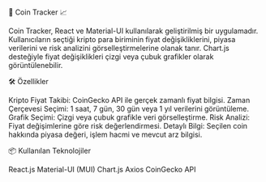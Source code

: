 🚀 Coin Tracker 📈

Coin Tracker, React ve Material-UI kullanılarak geliştirilmiş bir uygulamadır. Kullanıcıların seçtiği kripto para biriminin fiyat değişikliklerini, piyasa verilerini ve risk analizini görselleştirmelerine olanak tanır. Chart.js desteğiyle fiyat değişiklikleri çizgi veya çubuk grafikler olarak görüntülenebilir.

🛠️ Özellikler

Kripto Fiyat Takibi: CoinGecko API ile gerçek zamanlı fiyat bilgisi.
Zaman Çerçevesi Seçimi: 1 saat, 7 gün, 30 gün veya 1 yıl verilerini görüntüleme.
Grafik Seçimi: Çizgi veya çubuk grafikle veri görselleştirme.
Risk Analizi: Fiyat değişimlerine göre risk değerlendirmesi.
Detaylı Bilgi: Seçilen coin hakkında piyasa değeri, işlem hacmi ve mevcut arz bilgisi.

📦 Kullanılan Teknolojiler

React.js
Material-UI (MUI)
Chart.js
Axios
CoinGecko API